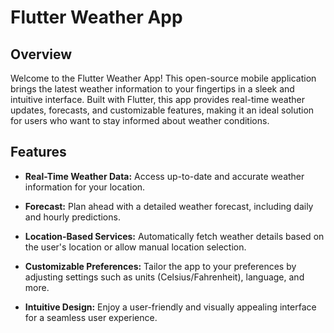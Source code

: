 # Flutter Weather App

## Overview

Welcome to the Flutter Weather App! This open-source mobile application brings the latest weather information to your fingertips in a sleek and intuitive interface. Built with Flutter, this app provides real-time weather updates, forecasts, and customizable features, making it an ideal solution for users who want to stay informed about weather conditions.

## Features

- **Real-Time Weather Data:** Access up-to-date and accurate weather information for your location.

- **Forecast:** Plan ahead with a detailed weather forecast, including daily and hourly predictions.

- **Location-Based Services:** Automatically fetch weather details based on the user's location or allow manual location selection.

- **Customizable Preferences:** Tailor the app to your preferences by adjusting settings such as units (Celsius/Fahrenheit), language, and more.

- **Intuitive Design:** Enjoy a user-friendly and visually appealing interface for a seamless user experience.
